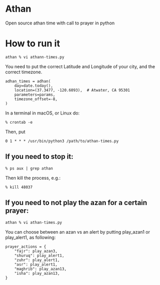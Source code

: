 # Athan
Open source athan time with call to prayer in python

# How to run it
```
athan % vi athann-times.py
```

You need to put the correct Latitude and Longitude of your city, and the correct timezone.
```
adhan_times = adhan(
    day=date.today(),
    location=(37.3477, -120.6093),  # Atwater, CA 95301
    parameters=params,
    timezone_offset=-8,
)
```

In a terminal in macOS, or Linux do:

```
% crontab -e
```

Then, put

```
0 1 * * * /usr/bin/python3 /path/to/athan-times.py
```

## If you need to stop it:

```
% ps aux | grep athan
```

Then kill the process, e.g.:

```
% kill 48037
```

## If you need to not play the azan for a certain prayer:

```
athan % vi athan-times.py
```

You can choose between an azan vs an alert by putting play_azan1 or play_alert1, as following:

```
prayer_actions = {
    "fajr": play_azan3,
    "shuruq": play_alert1,
    "zuhr": play_alert1,
    "asr": play_alert1,
    "maghrib": play_azan13,
    "isha": play_azan13,
}
```
